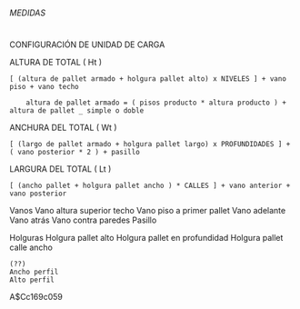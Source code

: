 #

##

###

####

#####

###### MEDIDAS

####

###

##

#

CONFIGURACIÓN DE UNIDAD DE CARGA


ALTURA DE TOTAL ( Ht )

    [ (altura de pallet armado + holgura pallet alto) x NIVELES ] + vano piso + vano techo

        altura de pallet armado = ( pisos producto * altura producto ) + altura de pallet _ simple o doble




ANCHURA DEL TOTAL ( Wt )

    [ (largo de pallet armado + holgura pallet largo) x PROFUNDIDADES ] + ( vano posterior * 2 ) + pasillo


LARGURA DEL TOTAL ( Lt )

    [ (ancho pallet + holgura pallet ancho ) * CALLES ] + vano anterior + vano posterior

    

Vanos 
    Vano altura superior techo
    Vano piso a primer pallet
    Vano adelante
    Vano atrás
    Vano contra paredes
    Pasillo

Holguras
    Holgura pallet alto
    Holgura pallet en profundidad
    Holgura pallet calle ancho




    (??)
    Ancho perfil
    Alto perfil 



A$Cc169c059


